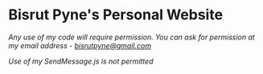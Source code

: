 # Bisrut Pyne's Personal Website

*Any use of my code will require permission. You can ask for permission at my email address - bisrutpyne@gmail.com*

*Use of my SendMessage.js is not permitted*
